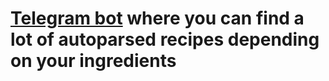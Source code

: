 # [Telegram bot](https://t.me/Childrenmenu_bot) where you can find a lot of autoparsed recipes depending on your ingredients
